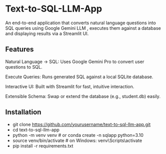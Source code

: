 # Text-to-SQL-LLM-App

An end-to-end application that converts natural language questions into SQL queries using Google Gemini LLM , executes them against a database and displaying results via a Streamlit UI.

## Features

Natural Language → SQL: Uses Google Gemini Pro to convert user questions to SQL.

Execute Queries: Runs generated SQL against a local SQLite database.

Interactive UI: Built with Streamlit for fast, intuitive interaction.

Extensible Schema: Swap or extend the database (e.g., student.db) easily.

## Installation
- git clone https://github.com/yourusername/text-to-sql-llm-app.git
- cd text-to-sql-llm-app
- python -m venv venv           # or conda create -n sqlapp python=3.10
- source venv/bin/activate      # on Windows: venv\Scripts\activate
- pip install -r requirements.txt




